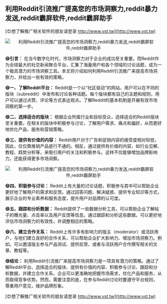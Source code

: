 ## **利用Reddit引流推广提高您的市场洞察力,reddit暴力发送,reddit霸屏软件,reddit霸屏助手**

[😍想了解推广相关软件的朋友请登录 http://www.vst.tw](http://www.vst.tw)

 <center><img src="https://vst.tw/MP4/tuiguang/png/2.png" alt="利用Reddit引流推广提高您的市场洞察力,reddit暴力发送,reddit霸屏软件,reddit霸屏助手"></center>

**😄引言：**
在当今数字化时代，市场洞察力对于企业的成功至关重要。而Reddit作为全球最大的社交新闻聚合平台，汇集了海量用户和各个领域的讨论话题，成为一个极具潜力的市场洞察工具。本文将介绍如何利用Reddit引流推广来提高市场洞察力，并给出一些有效的策略。

**😄一、了解Reddit平台：**
Reddit是一个以“社区驱动”的网站，用户可以在不同的版块（subreddit）中发布和讨论各种话题。每个版块都有自己的主题和规则，用户可以通过点赞、评论等方式表达观点。了解Reddit的基本机制是开展有效市场洞察的第一步。

**😄二、选择适合的版块：**
根据企业所属行业和目标受众，选择适合的Reddit版块至关重要。在相关的版块中积极参与讨论，了解用户需求、痛点和偏好，从而更好地优化产品、服务和营销策略。

**😄三、提供有价值的内容：**
Reddit用户对于广告和促销内容的接受度相对较低，因此，仅仅靠推销产品是行不通的。相反，通过提供有价值的内容，如行业见解、教程、趋势分析等，来吸引用户的关注和积极参与。这样不仅能够增加品牌影响力，还能获得更多市场洞察。

 <center><img src="https://vst.tw/MP4/tuiguang/png/5.png" alt="利用Reddit引流推广提高您的市场洞察力,reddit暴力发送,reddit霸屏软件,reddit霸屏助手"></center>

**😄四、积极参与讨论：**
Reddit上有大量的讨论话题，积极参与其中可以帮助企业更好地了解用户的需求和反馈。通过回答问题、解决疑惑、提供专业知识等方式，展示企业的专业素养和服务态度，提升用户对品牌的认可度。

**😄五、跟踪和分析数据：**
Reddit提供了一些数据分析工具，可以帮助企业了解帖子的曝光量、点击率以及用户反馈等信息。通过跟踪和分析这些数据，可以更好地评估市场洞察力的有效性，并调整相应的策略。

**😄六、建立合作关系：**
Reddit上有许多有影响力的版主（moderator）或活跃用户，与他们建立良好的合作关系，可以帮助企业扩大影响力、增加市场洞察力。例如，可以邀请版主参与产品测试、提供反馈，或者与活跃用户合作撰写相关的文章、教程等。

**😄结论：**
利用Reddit引流推广来提高市场洞察力是一项具有潜力的策略。通过了解Reddit平台、选择适合的版块、提供有价值的内容、积极参与讨论、跟踪和分析数据，并建立合作关系，企业可以更准确地把握市场需求，优化产品和服务，从而取得竞争优势。然而，需要注意的是，在参与Reddit讨论时要遵守平台规则，尊重用户意见，维护品牌形象。

[😍想了解推广相关软件的朋友请登录 http://www.vst.tw](http://www.vst.tw)




